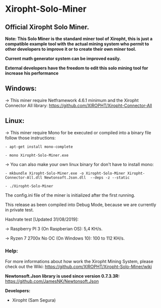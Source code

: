 # Xiropht-Solo-Miner
<h2>Official Xiropht Solo Miner.</h2>


**Note: This Solo Miner is the standard miner tool of Xiropht, this is just a compatible example tool with the actual mining system who permit to other developers to improve it or to create their own miner tool.**

**Current math generator system can be improved easily.**

**External developers have the freedom to edit this solo mining tool for increase his performance**

<h2>Windows:</h2>

-> This miner require Netframework 4.6.1 minimum and the Xiropht Connector All library: https://github.com/XIROPHT/Xiropht-Connector-All

<h2>Linux:</h2>

-> This miner require Mono for be executed or compiled into a binary file follow those instructions:

~~~text
- apt-get install mono-complete

- mono Xiropht-Solo-Miner.exe
~~~

-> You can also make your own linux binary for don't have to install mono:

~~~text
- mkbundle Xiropht-Solo-Miner.exe -o Xiropht-Solo-Miner Xiropht-Connector-All.dll Newtonsoft.Json.dll  --deps -z --static

- ./Xiropht-Solo-Miner
~~~

The config.ini file of the miner is initialized after the first running.

This release as been compiled into Debug Mode, because we are currently in private test.

Hashrate test [Updated 31/08/2019]:

-> Raspberry PI 3 (On Raspberian OS): 5,4 KH/s.

-> Ryzen 7 2700x No OC (On Windows 10): 100 to 112 KH/s.


<h3>Help:</h3>

For more informations about how work the Xiropht Mining System, please check out the Wiki: https://github.com/XIROPHT/Xiropht-Solo-Miner/wiki


**Newtonsoft.Json library is used since version 0.7.3.3R:** https://github.com/JamesNK/Newtonsoft.Json

**Developers:**

- Xiropht (Sam Segura)

